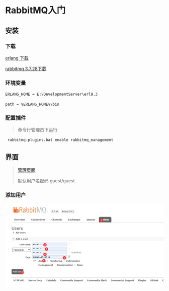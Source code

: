 # RabbitMQ入门

## 安装

### 下载

[erlang 下载](http://erlang.org/download/otp_win64_20.3.exe)

[rabbitmq 3.7.28下载](https://github.com/rabbitmq/rabbitmq-server/releases/download/v3.7.28/rabbitmq-server-3.7.28.exe)

### 环境变量

```BA
ERLANG_HOME = E:\DevelopmentServer\erl9.3

path = %ERLANG_HOME%\bin
```

### 配置插件

> 命令行管理员下运行

```bash
 rabbitmq-plugins.bat enable rabbitmq_management
```

## 界面

> [管理页面](http://localhost:15672)
>
> 默认用户名密码 guest/guest

### 添加用户

![image.png](./assets/image.png)
